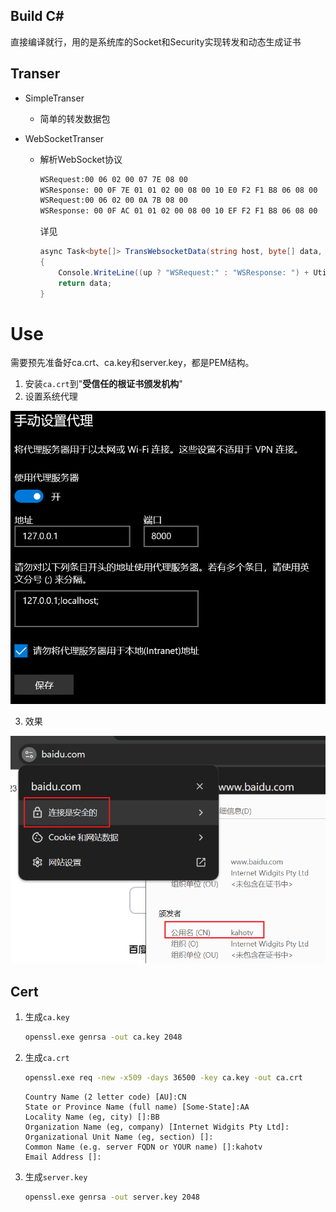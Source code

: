 ## Build C#

直接编译就行，用的是系统库的Socket和Security实现转发和动态生成证书

## Transer

- SimpleTranser

  - 简单的转发数据包

- WebSocketTranser

  - 解析WebSocket协议

    ```bash
    WSRequest:00 06 02 00 07 7E 08 00
    WSResponse: 00 0F 7E 01 01 02 00 08 00 10 E0 F2 F1 B8 06 08 00
    WSRequest:00 06 02 00 0A 7B 08 00
    WSResponse: 00 0F AC 01 01 02 00 08 00 10 EF F2 F1 B8 06 08 00
    ```

    详见

    ```c#
    async Task<byte[]> TransWebsocketData(string host, byte[] data, bool up)
    {
    	Console.WriteLine((up ? "WSRequest:" : "WSResponse: ") + Utils.Bin2Hex(data, 0, -1, " "));
    	return data;
    }
    ```

    

# Use

需要预先准备好ca.crt、ca.key和server.key，都是PEM结构。

1. 安装`ca.crt`到"**受信任的根证书颁发机构**"
2. 设置系统代理

![](readme.png)

3. 效果

![](readme2.png)



## Cert

1. 生成`ca.key`

   ```bash
   openssl.exe genrsa -out ca.key 2048
   ```

2. 生成`ca.crt`

   ```bash
   openssl.exe req -new -x509 -days 36500 -key ca.key -out ca.crt
   ```

   ```
   Country Name (2 letter code) [AU]:CN
   State or Province Name (full name) [Some-State]:AA
   Locality Name (eg, city) []:BB
   Organization Name (eg, company) [Internet Widgits Pty Ltd]:
   Organizational Unit Name (eg, section) []:
   Common Name (e.g. server FQDN or YOUR name) []:kahotv
   Email Address []:
   ```

3. 生成`server.key`

   ```bash
   openssl.exe genrsa -out server.key 2048
   ```
